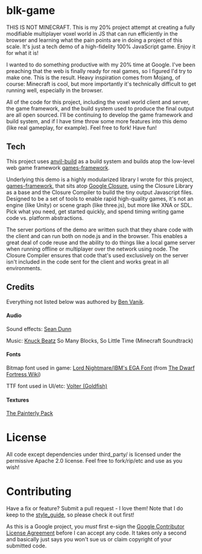 blk-game
========

THIS IS NOT MINECRAFT. This is my 20% project attempt at creating a fully
modifiable multiplayer voxel world in JS that can run efficiently in the
browser and learning what the pain points are in doing a project of this scale.
It's just a tech demo of a high-fidelity 100% JavaScript game. Enjoy it for what it is!

I wanted to do something productive with my 20% time at Google. I've been
preaching that the web is finally ready for real games, so I figured I'd
try to make one. This is the result. Heavy inspiration comes from Mojang,
of course: Minecraft is cool, but more importantly it's technically
difficult to get running well, especially in the browser.

All of the code for this project, including the voxel world client and server,
the game framework, and the build system used to produce the final output are
all open sourced. I'll be continuing to develop the game framework and build
system, and if I have time throw some more features into this demo (like real
gameplay, for example). Feel free to fork! Have fun!

## Tech

This project uses [anvil-build](https://github.com/benvanik/anvil-build) as a build system and builds atop the low-level
web game framework [games-framework](https://github.com/benvanik/games-framework).

Underlying this demo is a highly modularized library I wrote for this project,
[games-framework](https://github.com/benvanik/games-framework), that sits atop
[Google Closure](http://code.google.com/closure/), using the Closure Library as a base and the Closure Compiler to build
the tiny output Javascript files. Designed to be a set of tools to enable rapid high-quality games, it's not an engine
(like Unity) or scene graph (like three.js), but more like XNA or SDL. Pick what you need, get started quickly, and
spend timing writing game code vs. platform abstractions.

The server portions of the demo are written such that they share code with the client and can run both on node.js and
in the browser. This enables a great deal of code reuse and the ability to do things like a local game server when
running offline or multiplayer over the network using node. The Closure Compiler ensures that code that's used
exclusively on the server isn't included in the code sent for the client and works great in all environments.

## Credits

Everything not listed below was authored by [Ben Vanik](http://noxa.org).

#### Audio

Sound effects: [Sean Dunn](https://twitter.com/somenotes)

Music: [Knuck Beatz](http://soundcloud.com/casesensative/knuck-beatz-so-many-blocks-so) So Many Blocks, So Little Time (Minecraft Soundtrack)

#### Fonts

Bitmap font used in game: [Lord Nightmare/IBM's EGA Font](http://dwarffortresswiki.org/images/a/ae/LN_EGA8x8.png) (from [The Dwarf Fortress Wiki](http://dwarffortresswiki.org/index.php/Tileset_repository))

TTF font used in UI/etc: [Volter (Goldfish)](http://www.dafont.com/volter-goldfish.font)

#### Textures

[The Painterly Pack](http://painterlypack.net)

# License

All code except dependencies under third_party/ is licensed under the permissive Apache 2.0 license.
Feel free to fork/rip/etc and use as you wish!

# Contributing

Have a fix or feature? Submit a pull request - I love them!
Note that I do keep to the [style_guide](https://github.com/benvanik/games-framework/blob/master/docs/style_guide.md),
so please check it out first!

As this is a Google project, you *must* first e-sign the
[Google Contributor License Agreement](http://code.google.com/legal/individual-cla-v1.0.html) before I can accept any
code. It takes only a second and basically just says you won't sue us or claim copyright of your submitted code.

